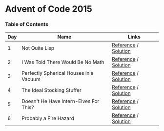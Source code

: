 # Advent of Code 2015

### Table of Contents

| Day | Name                                   | Links                                                                                      |
| --- | -------------------------------------- | ------------------------------------------------------------------------------------------ |
| 1   | Not Quite Lisp                         | [Reference](https://adventofcode.com/2015/day/1) / [Solution](/events/2015/day-1/index.ts) |
| 2   | I Was Told There Would Be No Math      | [Reference](https://adventofcode.com/2015/day/2) / [Solution](/events/2015/day-2/index.ts) |
| 3   | Perfectly Spherical Houses in a Vacuum | [Reference](https://adventofcode.com/2015/day/3) / [Solution](/events/2015/day-3/index.ts) |
| 4   | The Ideal Stocking Stuffer             | [Reference](https://adventofcode.com/2015/day/4) / [Solution](/events/2015/day-4/index.ts) |
| 5   | Doesn't He Have Intern-Elves For This? | [Reference](https://adventofcode.com/2015/day/5) / [Solution](/events/2015/day-5/index.ts) |
| 6   | Probably a Fire Hazard                 | [Reference](https://adventofcode.com/2015/day/6) / [Solution](/events/2016/day-6/index.ts) |
